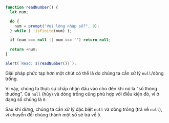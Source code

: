 
```js run demo
function readNumber() {
  let num;

  do {
    num = prompt("Vui lòng nhập số?", 0);
  } while ( !isFinite(num) );

  if (num === null || num === '') return null;
  
  return +num;
}

alert(`Read: ${readNumber()}`);
```

Giải pháp phức tạp hơn một chút có thể là do chúng ta cần xử lý `null`/dòng trống.

Vì vậy, chúng ta thực sự chấp nhận đầu vào cho đến khi nó là "số thông thường". Cả `null` (hủy) và dòng trống cũng phù hợp với điều kiện đó, vì ở dạng số chúng là `0`.

Sau khi dừng, chúng ta cần xử lý đặc biệt `null` và dòng trống (trả về `null`), vì chuyển đổi chúng thành một số sẽ trả về `0`.

